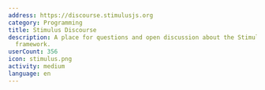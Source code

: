 ```yaml
---
address: https://discourse.stimulusjs.org
category: Programming
title: Stimulus Discourse
description: A place for questions and open discussion about the Stimulus JavaScript
  framework.
userCount: 356
icon: stimulus.png
activity: medium
language: en
---
```

